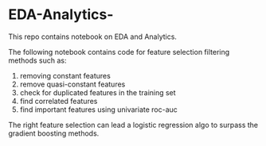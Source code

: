 # EDA-Analytics-
This repo contains notebook on EDA and Analytics. 

The following notebook contains code for feature selection filtering methods such as:
1) removing constant features
2) remove quasi-constant features
3) check for duplicated features in the training set
4) find correlated features
5) find important features using univariate roc-auc


The right feature selection can lead a logistic regression algo to surpass the gradient boosting methods.
